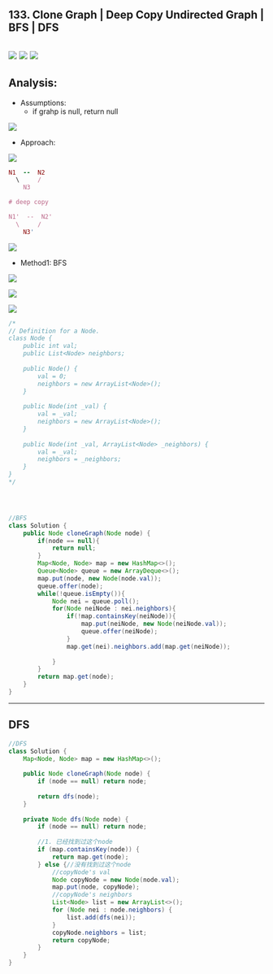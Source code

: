 ## 133. Clone Graph | Deep Copy Undirected Graph | BFS | DFS
![](img/2021-08-11-17-29-26.png)
![](img/2023-01-02-12-15-00.png)
![](img/2021-08-11-17-32-14.png)
---
## Analysis:

- Assumptions:
  - if grahp is null, return null

![](img/2021-08-30-12-14-41.png)

- Approach:

![](img/2021-08-11-18-51-20.png)

```ruby
N1  --  N2
  \     /
    N3

# deep copy 

N1'  --  N2'
  \     /
    N3'
```

![](img/2021-08-30-12-15-27.png)

- Method1: BFS

![](img/2021-08-11-18-52-03.png)

![](img/2021-08-30-13-07-36.png)

![](img/2021-08-30-13-08-08.png)


```java
/*
// Definition for a Node.
class Node {
    public int val;
    public List<Node> neighbors;
    
    public Node() {
        val = 0;
        neighbors = new ArrayList<Node>();
    }
    
    public Node(int _val) {
        val = _val;
        neighbors = new ArrayList<Node>();
    }
    
    public Node(int _val, ArrayList<Node> _neighbors) {
        val = _val;
        neighbors = _neighbors;
    }
}
*/




//BFS
class Solution {
    public Node cloneGraph(Node node) {
        if(node == null){
            return null;
        }
        Map<Node, Node> map = new HashMap<>();
        Queue<Node> queue = new ArrayDeque<>();
        map.put(node, new Node(node.val));
        queue.offer(node);
        while(!queue.isEmpty()){
            Node nei = queue.poll();
            for(Node neiNode : nei.neighbors){
                if(!map.containsKey(neiNode)){
                    map.put(neiNode, new Node(neiNode.val));
                    queue.offer(neiNode);
                }
                map.get(nei).neighbors.add(map.get(neiNode));
                
            }
        }
        return map.get(node);
    }
}
```



---

## DFS

```java
//DFS
class Solution {
    Map<Node, Node> map = new HashMap<>();
    
    public Node cloneGraph(Node node) {
        if (node == null) return node;
        
        return dfs(node);
    }
    
    private Node dfs(Node node) {
        if (node == null) return node;
        
        //1. 已经找到过这个node
        if (map.containsKey(node)) {
            return map.get(node);
        } else {//没有找到过这个node
            //copyNode's val
            Node copyNode = new Node(node.val);
            map.put(node, copyNode);
            //copyNode's neighbors
            List<Node> list = new ArrayList<>();
            for (Node nei : node.neighbors) {
                list.add(dfs(nei));
            }
            copyNode.neighbors = list;
            return copyNode;
        }
    }
}
```